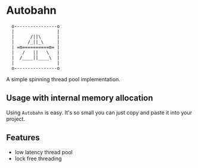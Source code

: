 # Autobahn

```
  o----------------o
  |                |
  |      /||\      |
  |     /_||_\     |
  | =m==========m= |
  |   /   ||   \   |
  |  /____||____\  |
  |                |
  o----------------o
```

A simple spinning thread pool implementation.

## Usage with internal memory allocation

Using `Autobahn` is easy.
It's so small you can just copy and paste it into your project.

## Features

- low latency thread pool
- lock free threading
